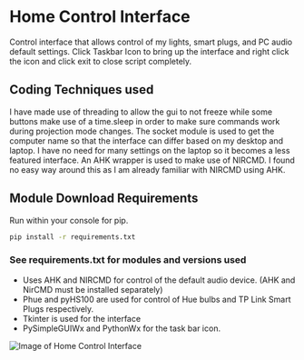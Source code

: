 # Home Control Interface

Control interface that allows control  of my lights, smart plugs, and PC audio default settings.
Click Taskbar Icon to bring up the interface and right click the icon and click exit to close script completely.

## Coding Techniques used

I have made use of threading to allow the gui to not freeze while some buttons make use of a time.sleep in order to make sure commands work during projection mode changes.
The socket module is used to get the computer name so that the interface can differ based on my desktop and laptop. I have no need for many settings on the laptop so it becomes a less featured interface.
An AHK wrapper is used to make use of NIRCMD. I found no easy way around this as I am already familiar with NIRCMD using AHK.

## Module Download Requirements

Run within your console for pip.

```cmd
pip install -r requirements.txt
```

### See requirements.txt for modules and versions used

* Uses AHK and NIRCMD for control of the default audio device. (AHK and NirCMD must be installed separately)
* Phue and pyHS100 are used for control of Hue bulbs and TP Link Smart Plugs respectively.
* Tkinter is used for the interface
* PySimpleGUIWx and PythonWx for the task bar icon.

![Image of Home Control Interface](https://i.imgur.com/I0KfGmk.png)
